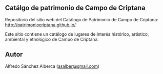 ## Catálgo de patrimonio de Campo de Criptana

Repositorio del sitio web del Catálogo de Patrimonio de Campo de Criptana: http://patrimoniocriptana.github.io/

Este sitio contiene un catálogo de lugares de interés histórico, artístico, ambiental y etnológico de Campo de Criptana.

## Autor
Alfredo Sánchez Alberca (asalber@gmail.com)
